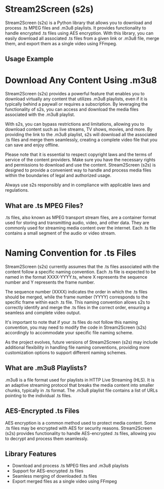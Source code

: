 # Stream2Screen (s2s)
Stream2Screen (s2s) is a Python library that allows you to download and process .ts MPEG files and .m3u8 playlists. It provides functionality to handle encrypted .ts files using AES encryption. With this library, you can easily download all associated .ts files from a given link or .m3u8 file, merge them, and export them as a single video using FFmpeg.

## Usage Example


# Download Any Content Using .m3u8
Stream2Screen (s2s) provides a powerful feature that enables you to download virtually any content that utilizes .m3u8 playlists, even if it is typically behind a paywall or requires a subscription. By leveraging the functionality of s2s, you can access and download the media files associated with the .m3u8 playlist.

With s2s, you can bypass restrictions and limitations, allowing you to download content such as live streams, TV shows, movies, and more. By providing the link to the .m3u8 playlist, s2s will download all the associated .ts files and merge them seamlessly, creating a complete video file that you can save and enjoy offline.

Please note that it is essential to respect copyright laws and the terms of service of the content providers. Make sure you have the necessary rights and permissions to download and use the content. Stream2Screen (s2s) is designed to provide a convenient way to handle and process media files within the boundaries of legal and authorized usage.

Always use s2s responsibly and in compliance with applicable laws and regulations.

## What are .ts MPEG Files?

.ts files, also known as MPEG transport stream files, are a container format used for storing and transmitting audio, video, and other data. They are commonly used for streaming media content over the internet. Each .ts file contains a small segment of the audio or video stream.

# Naming Convention for .ts Files
Stream2Screen (s2s) currently assumes that the .ts files associated with the content follow a specific naming convention. Each .ts file is expected to be named in the format XXXX-YYYY.ts, where X represents the sequence number and Y represents the frame number.

The sequence number (XXXX) indicates the order in which the .ts files should be merged, while the frame number (YYYY) corresponds to the specific frame within each .ts file. This naming convention allows s2s to correctly identify and merge the .ts files in the correct order, ensuring a seamless and complete video output.

It's important to note that if your .ts files do not follow this naming convention, you may need to modify the code in Stream2Screen (s2s) accordingly to accommodate your specific file naming scheme.

As the project evolves, future versions of Stream2Screen (s2s) may include additional flexibility in handling file naming conventions, providing more customization options to support different naming schemes.

## What are .m3u8 Playlists?

.m3u8 is a file format used for playlists in HTTP Live Streaming (HLS). It is an adaptive streaming protocol that breaks the media content into smaller chunks, typically in .ts format. The .m3u8 playlist file contains a list of URLs pointing to the individual .ts files.

## AES-Encrypted .ts Files

AES encryption is a common method used to protect media content. Some .ts files may be encrypted with AES for security reasons. Stream2Screen (s2s) provides functionality to handle AES-encrypted .ts files, allowing you to decrypt and process them seamlessly.

## Library Features

- Download and process .ts MPEG files and .m3u8 playlists
- Support for AES-encrypted .ts files
- Seamless merging of downloaded .ts files
- Export merged files as a single video using FFmpeg
